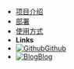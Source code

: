 * [项目介绍](/)
* [部署](install.md)  
* [使用方式](how.md)
* **Links**
* [![Github](https://icongram.jgog.in/devicon/github-original.svg?color=808080&size=16)Github](https://github.com/LogicJake/WebMonitor)
* [![Blog](https://icongram.jgog.in/clarity/pencil.svg?size=16)Blog](https://www.logicjake.xyz)
